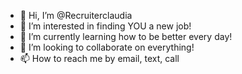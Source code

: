 - 👋 Hi, I’m @Recruiterclaudia
- 👀 I’m interested in finding YOU a new job!
- 🌱 I’m currently learning how to be better every day!
- 💞️ I’m looking to collaborate on everything! 
- 📫 How to reach me by email, text, call 

<!---
Recruiterclaudia/Recruiterclaudia is a ✨ special ✨ repository because its `README.md` (this file) appears on your GitHub profile.
You can click the Preview link to take a look at your changes.
--->
